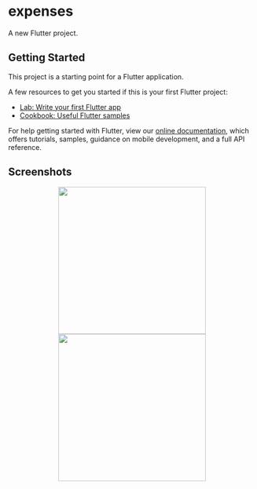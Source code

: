 # expenses

A new Flutter project.

## Getting Started

This project is a starting point for a Flutter application.

A few resources to get you started if this is your first Flutter project:

- [Lab: Write your first Flutter app](https://flutter.dev/docs/get-started/codelab)
- [Cookbook: Useful Flutter samples](https://flutter.dev/docs/cookbook)

For help getting started with Flutter, view our
[online documentation](https://flutter.dev/docs), which offers tutorials,
samples, guidance on mobile development, and a full API reference.
## Screenshots
<div align="center">
  <img src="https://lh3.googleusercontent.com/pw/AM-JKLX0MLBMbmY9zBbQUksI3a8CTJ_rsbgGBWueuop4NpC4b2D4L5y0C8D96bIMJZ1Gfqy0BzhAfAiyBVMlyB6DwlUUurHM4KoB2Pp3z--0ttLatInnX8d4EBPBUgloLVZ5sC1RXGOIcGGDAUW0HvtCq-Z_xQ=w416-h947-no?authuser=1"width=300/>
  <img src="https://lh3.googleusercontent.com/pw/AM-JKLXJkOCGe2DdORf2U6A7WT_0DaPMHtRWfdvY7xgTupkDtxECSvA-3DXDRfQjISCBdA4RYY8GXxVHyXYoitMjQrcRuICnNo0ANb88Y0s-e_WMtRF15VF-bFryFMpSQ1DhGSTtBl861P9adcPxP-yzt1FL5Q=w416-h947-no?authuser=1" width=300/>
</div>
